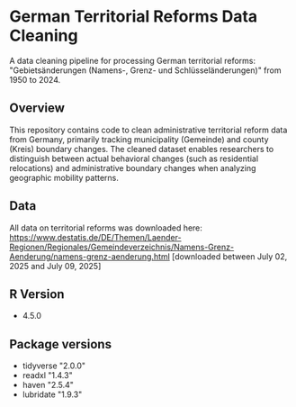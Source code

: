 # German Territorial Reforms Data Cleaning
A data cleaning pipeline for processing German territorial reforms: "Gebietsänderungen (Namens-, Grenz- und Schlüsseländerungen)" from 1950 to 2024.


## Overview
This repository contains code to clean administrative territorial reform data from Germany, primarily tracking municipality (Gemeinde) and county (Kreis) boundary changes. The cleaned dataset enables researchers to distinguish between actual behavioral changes (such as residential relocations) and administrative boundary changes when analyzing geographic mobility patterns.

## Data
All data on territorial reforms was downloaded here: https://www.destatis.de/DE/Themen/Laender-Regionen/Regionales/Gemeindeverzeichnis/Namens-Grenz-Aenderung/namens-grenz-aenderung.html
[downloaded between July 02, 2025 and July 09, 2025]


## R Version
- 4.5.0


## Package versions
- tidyverse "2.0.0"
- readxl "1.4.3"
- haven "2.5.4"
- lubridate "1.9.3"
